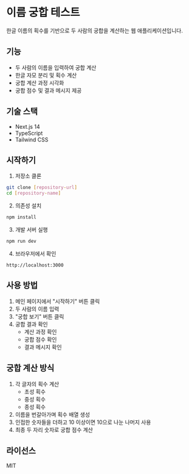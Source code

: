 # 이름 궁합 테스트

한글 이름의 획수를 기반으로 두 사람의 궁합을 계산하는 웹 애플리케이션입니다.

## 기능

- 두 사람의 이름을 입력하여 궁합 계산
- 한글 자모 분리 및 획수 계산
- 궁합 계산 과정 시각화
- 궁합 점수 및 결과 메시지 제공

## 기술 스택

- Next.js 14
- TypeScript
- Tailwind CSS

## 시작하기

1. 저장소 클론
```bash
git clone [repository-url]
cd [repository-name]
```

2. 의존성 설치
```bash
npm install
```

3. 개발 서버 실행
```bash
npm run dev
```

4. 브라우저에서 확인
```
http://localhost:3000
```

## 사용 방법

1. 메인 페이지에서 "시작하기" 버튼 클릭
2. 두 사람의 이름 입력
3. "궁합 보기" 버튼 클릭
4. 궁합 결과 확인
   - 계산 과정 확인
   - 궁합 점수 확인
   - 결과 메시지 확인

## 궁합 계산 방식

1. 각 글자의 획수 계산
   - 초성 획수
   - 중성 획수
   - 종성 획수
2. 이름을 번갈아가며 획수 배열 생성
3. 인접한 숫자들을 더하고 10 이상이면 10으로 나눈 나머지 사용
4. 최종 두 자리 숫자로 궁합 점수 계산

## 라이선스

MIT
